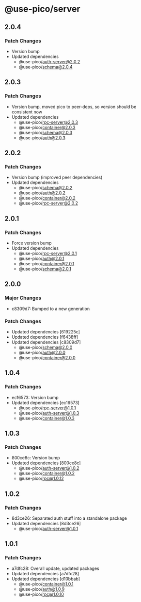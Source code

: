# @use-pico/server

## 2.0.4

### Patch Changes

- Version bump
- Updated dependencies
	- @use-pico/auth-server@2.0.2
	- @use-pico/schema@2.0.4

## 2.0.3

### Patch Changes

- Version bump, moved pico to peer-deps, so version should be consistent now
- Updated dependencies
	- @use-pico/rpc-server@2.0.3
	- @use-pico/container@2.0.3
	- @use-pico/schema@2.0.3
	- @use-pico/auth@2.0.3

## 2.0.2

### Patch Changes

- Version bump (improved peer dependencies)
- Updated dependencies
	- @use-pico/schema@2.0.2
	- @use-pico/auth@2.0.2
	- @use-pico/container@2.0.2
	- @use-pico/rpc-server@2.0.2

## 2.0.1

### Patch Changes

- Force version bump
- Updated dependencies
	- @use-pico/rpc-server@2.0.1
	- @use-pico/auth@2.0.1
	- @use-pico/container@2.0.1
	- @use-pico/schema@2.0.1

## 2.0.0

### Major Changes

- c8309d7: Bumped to a new generation

### Patch Changes

- Updated dependencies [619225c]
- Updated dependencies [f6438ff]
- Updated dependencies [c8309d7]
	- @use-pico/schema@2.0.0
	- @use-pico/auth@2.0.0
	- @use-pico/container@2.0.0

## 1.0.4

### Patch Changes

- ec16573: Version bump
- Updated dependencies [ec16573]
	- @use-pico/rpc-server@1.0.1
	- @use-pico/auth-server@1.0.3
	- @use-pico/container@1.0.3

## 1.0.3

### Patch Changes

- 800ce8c: Version bump
- Updated dependencies [800ce8c]
	- @use-pico/auth-server@1.0.2
	- @use-pico/container@1.0.2
	- @use-pico/rpc@1.0.12

## 1.0.2

### Patch Changes

- 8d3ce26: Separated auth stuff into a standalone package
- Updated dependencies [8d3ce26]
	- @use-pico/auth-server@1.0.1

## 1.0.1

### Patch Changes

- a7dfc28: Overall update, updated packages
- Updated dependencies [a7dfc28]
- Updated dependencies [d10bbab]
	- @use-pico/container@1.0.1
	- @use-pico/auth@1.0.9
	- @use-pico/rpc@1.0.10
